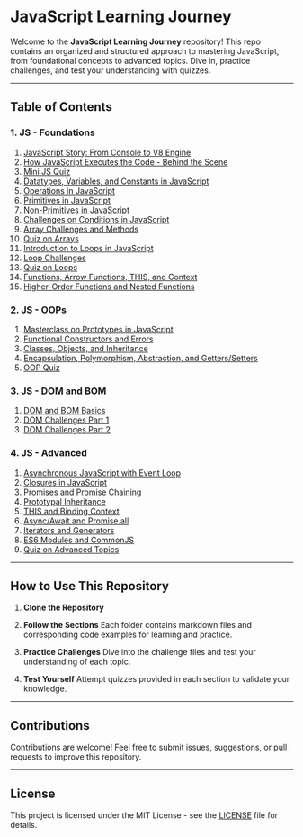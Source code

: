 # JavaScript Learning Journey

Welcome to the **JavaScript Learning Journey** repository! This repo contains an organized and structured approach to mastering JavaScript, from foundational concepts to advanced topics. Dive in, practice challenges, and test your understanding with quizzes.

---

## Table of Contents

### **1. JS - Foundations**
1. [JavaScript Story: From Console to V8 Engine](./foundations/js_story.md)
2. [How JavaScript Executes the Code - Behind the Scene](./foundations/js_execution.md)
3. [Mini JS Quiz](./foundations/quiz4.md)
4. [Datatypes, Variables, and Constants in JavaScript](./foundations/datatypes_variables_constants.md)
5. [Operations in JavaScript](./foundations/operations.md)
6. [Primitives in JavaScript](./foundations/primitives.md)
7. [Non-Primitives in JavaScript](./foundations/non_primitives.md)
8. [Challenges on Conditions in JavaScript](./foundations/condition_challenges.md)
9. [Array Challenges and Methods](./foundations/array_challenges.md)
10. [Quiz on Arrays](./foundations/quiz5.md)
11. [Introduction to Loops in JavaScript](./foundations/loops_intro.md)
12. [Loop Challenges](./foundations/loop_challenges.md)
13. [Quiz on Loops](./foundations/quiz6.md)
14. [Functions, Arrow Functions, THIS, and Context](./foundations/functions_arrow_this.md)
15. [Higher-Order Functions and Nested Functions](./foundations/higher_nested_functions.md)

### **2. JS - OOPs**
1. [Masterclass on Prototypes in JavaScript](./oops/prototypes_masterclass.md)
2. [Functional Constructors and Errors](./oops/functional_constructors_errors.md)
3. [Classes, Objects, and Inheritance](./oops/classes_objects_inheritance.md)
4. [Encapsulation, Polymorphism, Abstraction, and Getters/Setters](./oops/oop_principles.md)
5. [OOP Quiz](./oops/quiz7.md)

### **3. JS - DOM and BOM**
1. [DOM and BOM Basics](./dom_bom/dom_bom_basics.md)
2. [DOM Challenges Part 1](./dom_bom/dom_challenges1.md)
3. [DOM Challenges Part 2](./dom_bom/dom_challenges2.md)

### **4. JS - Advanced**
1. [Asynchronous JavaScript with Event Loop](./advanced/async_event_loop.md)
2. [Closures in JavaScript](./advanced/closures.md)
3. [Promises and Promise Chaining](./advanced/promises.md)
4. [Prototypal Inheritance](./advanced/prototypal_inheritance.md)
5. [THIS and Binding Context](./advanced/this_binding.md)
6. [Async/Await and Promise.all](./advanced/async_await.md)
7. [Iterators and Generators](./advanced/iterators_generators.md)
8. [ES6 Modules and CommonJS](./advanced/modules.md)
9. [Quiz on Advanced Topics](./advanced/quiz8.md)

---

## How to Use This Repository

1. **Clone the Repository**

2. **Follow the Sections**
   Each folder contains markdown files and corresponding code examples for learning and practice.

3. **Practice Challenges**
   Dive into the challenge files and test your understanding of each topic.

4. **Test Yourself**
   Attempt quizzes provided in each section to validate your knowledge.

---

## Contributions

Contributions are welcome! Feel free to submit issues, suggestions, or pull requests to improve this repository.

---

## License

This project is licensed under the MIT License - see the [LICENSE](LICENSE) file for details.
